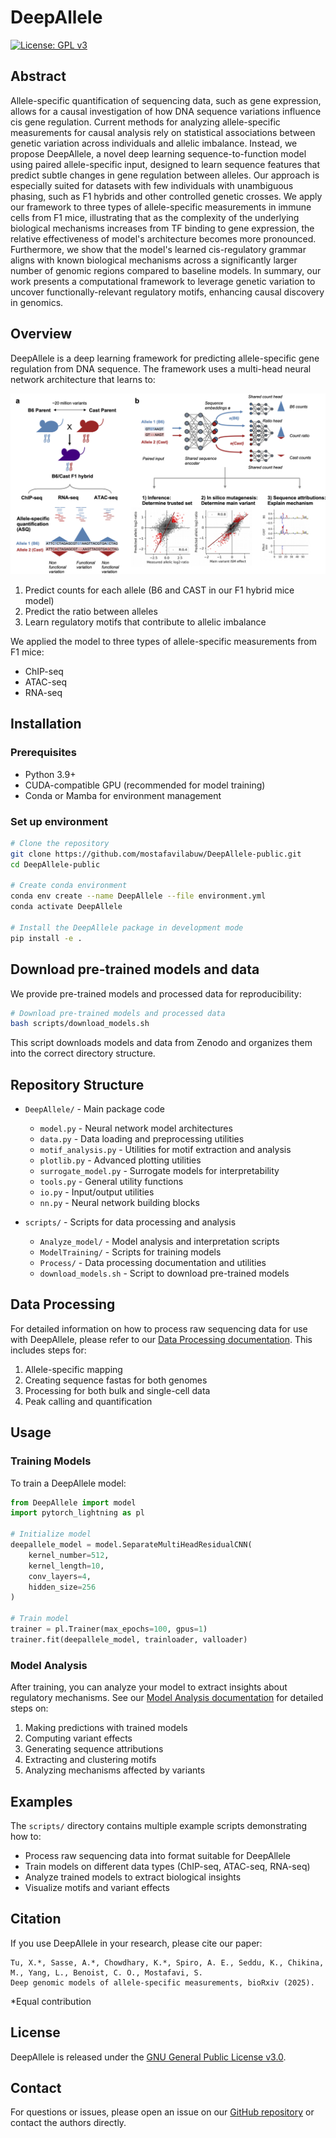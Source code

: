 # DeepAllele

[![License: GPL v3](https://img.shields.io/badge/License-GPLv3-blue.svg)](https://www.gnu.org/licenses/gpl-3.0)

## Abstract 
Allele-specific quantification of sequencing data, such as gene expression, allows for a causal investigation of how DNA sequence variations influence cis gene regulation. Current methods for analyzing allele-specific measurements for causal analysis rely on statistical associations between genetic variation across individuals and allelic imbalance. Instead, we propose DeepAllele, a novel deep learning sequence-to-function model using paired allele-specific input, designed to learn sequence features that predict subtle changes in gene regulation between alleles. Our approach is especially suited for datasets with few individuals with unambiguous phasing, such as F1 hybrids and other controlled genetic crosses. We apply our framework to three types of allele-specific measurements in immune cells from F1 mice, illustrating that as the complexity of the underlying biological mechanisms increases from TF binding to gene expression, the relative effectiveness of model's architecture becomes more pronounced. Furthermore, we show that the model's learned cis-regulatory grammar aligns with known biological mechanisms across a significantly larger number of genomic regions compared to baseline models. In summary, our work presents a computational framework to leverage genetic variation to uncover functionally-relevant regulatory motifs, enhancing causal discovery in genomics.

## Overview

DeepAllele is a deep learning framework for predicting allele-specific gene regulation from DNA sequence. The framework uses a multi-head neural network architecture that learns to:

![DeepAllele summary figure](fig-summary.png)

1. Predict counts for each allele (B6 and CAST in our F1 hybrid mice model)
2. Predict the ratio between alleles
3. Learn regulatory motifs that contribute to allelic imbalance

We applied the model to three types of allele-specific measurements from F1 mice:
- ChIP-seq 
- ATAC-seq
- RNA-seq

## Installation

### Prerequisites

- Python 3.9+
- CUDA-compatible GPU (recommended for model training)
- Conda or Mamba for environment management

### Set up environment

```bash
# Clone the repository
git clone https://github.com/mostafavilabuw/DeepAllele-public.git
cd DeepAllele-public

# Create conda environment
conda env create --name DeepAllele --file environment.yml
conda activate DeepAllele

# Install the DeepAllele package in development mode
pip install -e .
```

## Download pre-trained models and data

We provide pre-trained models and processed data for reproducibility:

```bash
# Download pre-trained models and processed data
bash scripts/download_models.sh
```

This script downloads models and data from Zenodo and organizes them into the correct directory structure.

## Repository Structure

- `DeepAllele/` - Main package code
  - `model.py` - Neural network model architectures
  - `data.py` - Data loading and preprocessing utilities
  - `motif_analysis.py` - Utilities for motif extraction and analysis
  - `plotlib.py` - Advanced plotting utilities
  - `surrogate_model.py` - Surrogate models for interpretability
  - `tools.py` - General utility functions
  - `io.py` - Input/output utilities
  - `nn.py` - Neural network building blocks

- `scripts/` - Scripts for data processing and analysis
  - `Analyze_model/` - Model analysis and interpretation scripts
  - `ModelTraining/` - Scripts for training models
  - `Process/` - Data processing documentation and utilities
  - `download_models.sh` - Script to download pre-trained models

## Data Processing

For detailed information on how to process raw sequencing data for use with DeepAllele, please refer to our [Data Processing documentation](scripts/Process/Data_processing.md). This includes steps for:

1. Allele-specific mapping
2. Creating sequence fastas for both genomes
3. Processing for both bulk and single-cell data
4. Peak calling and quantification

## Usage

### Training Models

To train a DeepAllele model:

```python
from DeepAllele import model
import pytorch_lightning as pl

# Initialize model
deepallele_model = model.SeparateMultiHeadResidualCNN(
    kernel_number=512,
    kernel_length=10,
    conv_layers=4,
    hidden_size=256
)

# Train model
trainer = pl.Trainer(max_epochs=100, gpus=1)
trainer.fit(deepallele_model, trainloader, valloader)
```

### Model Analysis

After training, you can analyze your model to extract insights about regulatory mechanisms. See our [Model Analysis documentation](scripts/Analyze_model/Analyze_models.md) for detailed steps on:

1. Making predictions with trained models
2. Computing variant effects
3. Generating sequence attributions
4. Extracting and clustering motifs
5. Analyzing mechanisms affected by variants

## Examples

The `scripts/` directory contains multiple example scripts demonstrating how to:

- Process raw sequencing data into format suitable for DeepAllele
- Train models on different data types (ChIP-seq, ATAC-seq, RNA-seq)
- Analyze trained models to extract biological insights
- Visualize motifs and variant effects

## Citation

If you use DeepAllele in your research, please cite our paper:

```
Tu, X.*, Sasse, A.*, Chowdhary, K.*, Spiro, A. E., Seddu, K., Chikina, M., Yang, L., Benoist, C. O., Mostafavi, S.
Deep genomic models of allele-specific measurements, bioRxiv (2025).
```
*Equal contribution

## License

DeepAllele is released under the [GNU General Public License v3.0](https://www.gnu.org/licenses/gpl-3.0.en.html).

## Contact

For questions or issues, please open an issue on our [GitHub repository](https://github.com/mostafavilabuw/DeepAllele-public) or contact the authors directly.




